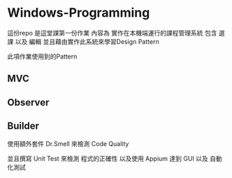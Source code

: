 # Windows-Programming
這份repo 是這堂課第一份作業
內容為 實作在本機端運行的課程管理系統
包含 選課 以及 編輯
並且藉由實作此系統來學習Design Pattern

此項作業使用到的Pattern
## MVC
## Observer
## Builder

使用額外套件 Dr.Smell 來檢測 Code Quality

並且撰寫 Unit Test 來檢測 程式的正確性
以及使用 Appium 達到 GUI 以及 自動化測試
